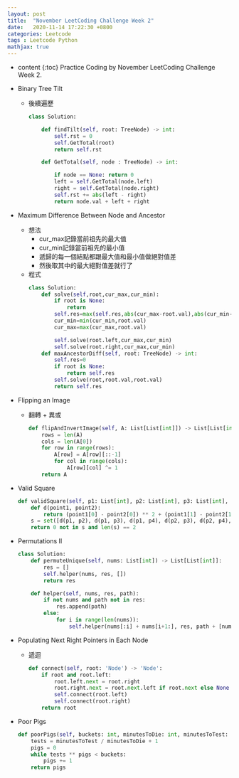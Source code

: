 ```yaml
---
layout: post
title:  "November LeetCoding Challenge Week 2"
date:   2020-11-14 17:22:30 +0800
categories: Leetcode
tags : Leetcode Python 
mathjax: true
---
```

* content 
{:toc}
Practice Coding by November LeetCoding Challenge Week 2.


* Binary Tree Tilt
    * 後續遍歷
        ```python
        class Solution:

            def findTilt(self, root: TreeNode) -> int:
                self.rst = 0
                self.GetTotal(root)
                return self.rst

            def GetTotal(self, node : TreeNode) -> int:

                if node == None: return 0
                left = self.GetTotal(node.left)
                right = self.GetTotal(node.right)
                self.rst += abs(left - right)
                return node.val + left + right
        ```
        
* Maximum Difference Between Node and Ancestor
    * 想法
        * cur_max記錄當前祖先的最大值
        * cur_min記錄當前祖先的最小值
        * 遞歸的每一個結點都跟最大值和最小值做絕對值差
        * 然後取其中的最大絕對值差就行了
    * 程式
        ```python
        class Solution:
            def solve(self,root,cur_max,cur_min):
                if root is None:
                    return 
                self.res=max(self.res,abs(cur_max-root.val),abs(cur_min-root.val))
                cur_min=min(cur_min,root.val)
                cur_max=max(cur_max,root.val)

                self.solve(root.left,cur_max,cur_min)
                self.solve(root.right,cur_max,cur_min)
            def maxAncestorDiff(self, root: TreeNode) -> int:
                self.res=0
                if root is None:
                    return self.res
                self.solve(root,root.val,root.val)
                return self.res
        ```
        
* Flipping an Image
    * 翻轉 + 異或
        ```python
        def flipAndInvertImage(self, A: List[List[int]]) -> List[List[int]]:
            rows = len(A)
            cols = len(A[0])
            for row in range(rows):
                A[row] = A[row][::-1]
                for col in range(cols):
                    A[row][col] ^= 1
            return A
        ```
* Valid Square
    ```python
    def validSquare(self, p1: List[int], p2: List[int], p3: List[int], p4: List[int]) -> bool:
        def d(point1, point2):
            return (point1[0] - point2[0]) ** 2 + (point1[1] - point2[1]) ** 2
        s = set([d(p1, p2), d(p1, p3), d(p1, p4), d(p2, p3), d(p2, p4), d(p3, p4)])
        return 0 not in s and len(s) == 2
    ```
    
* Permutations II
    ```python
    class Solution:
        def permuteUnique(self, nums: List[int]) -> List[List[int]]:
            res = []
            self.helper(nums, res, [])
            return res

        def helper(self, nums, res, path):
            if not nums and path not in res:
                res.append(path)
            else:
                for i in range(len(nums)):
                    self.helper(nums[:i] + nums[i+1:], res, path + [nums[i]])
    ```

* Populating Next Right Pointers in Each Node
    * 遞迴
        ```python
        def connect(self, root: 'Node') -> 'Node':
            if root and root.left:
                root.left.next = root.right
                root.right.next = root.next.left if root.next else None
                self.connect(root.left)
                self.connect(root.right)
            return root
        ```
        
* Poor Pigs
    ```python
    def poorPigs(self, buckets: int, minutesToDie: int, minutesToTest: int) -> int:
        tests = minutesToTest / minutesToDie + 1
        pigs = 0
        while tests ** pigs < buckets:
            pigs += 1
        return pigs
    ```